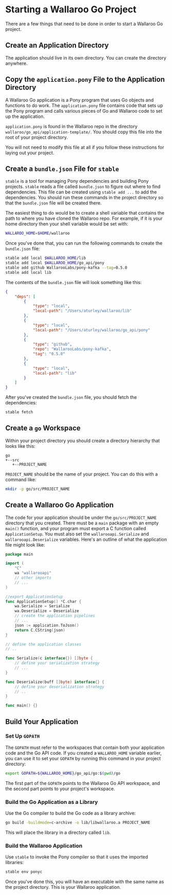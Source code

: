 # Starting a Wallaroo Go Project

There are a few things that need to be done in order to start a Wallaroo Go project.

## Create an Application Directory

The application should live in its own directory. You can create the directory anywhere.

## Copy the `application.pony` File to the Application Directory

A Wallaroo Go application is a Pony program that uses Go objects and functions to do work. The `application.pony` file contains code that sets up the Pony program and calls various pieces of Go and Wallaroo code to set up the application.

`application.pony` is found in the Wallaroo repo in the directory `wallaroo/go_api/application-template/`. You should copy this file into the root of your project directory.

You will not need to modify this file at all if you follow these instructions for laying out your project.

## Create a `bundle.json` File for `stable`

`stable` is a tool for managing Pony dependencies and building Pony projects. `stable` reads a file called `bundle.json` to figure out where to find dependencies. This file can be created using `stable add ...` to add the dependencies. You should run these commands in the project directory so that the `bundle.json` file will be created there.

The easiest thing to do would be to create a shell variable that contains the path to where you have cloned the Wallaroo repo. For example, if it is your home directory then your shell variable would be set with:

```bash
WALLAROO_HOME=$HOME/wallaroo
```

Once you've done that, you can run the following commands to create the `bundle.json` file:

```bash
stable add local $WALLAROO_HOME/lib
stable add local $WALLAROO_HOME/go_api/pony
stable add github WallarooLabs/pony-kafka --tag=0.5.0
stable add local lib
```

The contents of the `bundle.json` file will look something like this:

```json
{
    "deps": [
        {
            "type": "local",
            "local-path": "/Users/aturley/wallaroo/lib"
        },
        {
            "type": "local",
            "local-path": "/Users/aturley/wallaroo/go_api/pony"
        },
        {
            "type": "github",
            "repo": "WallarooLabs/pony-kafka",
            "tag": "0.5.0"
        },
        {
            "type": "local",
            "local-path": "lib"
        }
    ]
}
```

After you've created the `bundle.json` file, you should fetch the dependencies:

```bash
stable fetch
```

## Create a `go` Workspace

Within your project directory you should create a directory hierarchy that looks like this:

```
go
+--src
   +--PROJECT_NAME
```

`PROJECT_NAME` should be the name of your project. You can do this with a command like:

```bash
mkdir -p go/src/PROJECT_NAME
```

## Create a Wallaroo Go Application

The code for your application should be under the `go/src/PROJECT_NAME` directory that you created. There must be a `main` package with an empty `main()` function, and your program must export a C function called `ApplicationSetup`. You must also set the `wallarooapi.Serialize` and `wallarooapi.Deserialize` variables. Here's an outline of what the application file might look like:

```go
package main

import (
	"C"
	wa "wallarooapi"
    // other imports
    // ...
)

//export ApplicationSetup
func ApplicationSetup() *C.char {
	wa.Serialize = Serialize
	wa.Deserialize = Deserialize
    // create the application pipelines
    // ...
	json := application.ToJson()
	return C.CString(json)
}

// define the application classes
// ..

func Serialize(c interface{}) []byte {
    // define your serialization strategy
    // ...
}

func Deserialize(buff []byte) interface{} {
    // define your deserialization strategy
    // ..
}

func main() {}
```

## Build Your Application

### Set Up `GOPATH`

The `GOPATH` must refer to the workspaces that contain both your application code and the Go API code. If you created a `WALLAROO_HOME` variable earlier, you can use it to set your `GOPATH` by running this command in your project directory:

```bash
export GOPATH=${WALLAROO_HOME}/go_api/go:$(pwd)/go
```

The first part of the `GOPATH` points to the Wallaroo Go API workspace, and the second part points to your project's workspace.

### Build the Go Application as a Library

Use the Go compiler to build the Go code as a library archive:

```bash
go build -buildmode=c-archive -o lib/libwallaroo.a PROJECT_NAME
```

This will place the library in a directory called `lib`.

### Build the Wallaroo Application

Use `stable` to invoke the Pony compiler so that it uses the imported libraries:

```bash
stable env ponyc
```

Once you've done this, you will have an executable with the same name as the project directory. This is your Wallaroo application.
